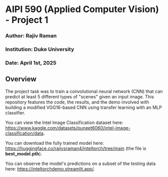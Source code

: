 # AIPI 590 (Applied Computer Vision) - Project 1
### Author: Rajiv Raman
### Institution: Duke University
### Date: April 1st, 2025

## Overview

The project task was to train a convolutional neural network (CNN) that can predict at least 5 different types of "scenes" given an input image. This repository features the code, the results, and the demo involved with building a modified VGG16-based CNN using transfer learning with an MLP classifier. 

You can view the Intel Image Classification dataset here: https://www.kaggle.com/datasets/puneet6060/intel-image-classification/data. 

You can download the fully trained model here: https://huggingface.co/rajivsraman4/inteltorch/tree/main (the file is **best_model.pth**).

You can observe the model's predictions on a subset of the testing data here: https://inteltorchdemo.streamlit.app/.
